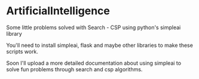 # ArtificialIntelligence
Some little problems solved with Search - CSP using python's simpleai library

You'll need to install simpleai, flask and maybe other libraries to make these scripts work.

Soon I'll upload a more detailed documentation about using simpleai to solve fun problems through search and csp algorithms.
